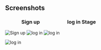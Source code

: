 ## Screenshots

### &emsp;&emsp;&emsp; Sign up &emsp;&emsp;&emsp;&emsp;&emsp; log in                Stage

![Sign up](https://i.postimg.cc/cHKX87Jt/Whats-App-Image-2020-12-18-at-1-44-54-AM.jpg)
![log in](https://i.postimg.cc/cHKX87Jt/Whats-App-Image-2020-12-18-at-1-44-54-AM.jpg)
![log in](https://i.postimg.cc/cHKX87Jt/Whats-App-Image-2020-12-18-at-1-44-54-AM.jpg)


![log in](https://i.postimg.cc/cHKX87Jt/Whats-App-Image-2020-12-18-at-1-44-54-AM.jpg)
